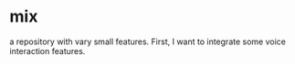 # mix
a repository with vary small features.
First, I want to integrate some voice interaction features.

